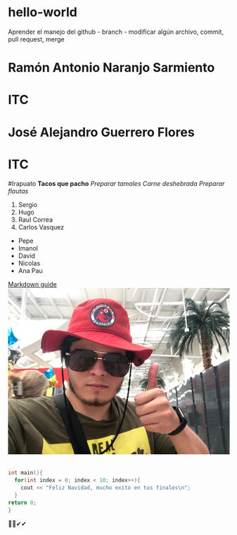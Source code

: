 # hello-world
Aprender el manejo del github - branch - modificar algún archivo, commit, pull request, merge
# Ramón Antonio Naranjo Sarmiento
# ITC

# José Alejandro Guerrero Flores
# ITC

#Irapuato
**Tacos que pacho**
*Preparar tamales*
*Carne deshebrada*
*Preparar flautas*

1. Sergio
2. Hugo
3. Raul Correa
4. Carlos Vasquez

- Pepe
- Imanol
- David
- Nicolas
- Ana Pau


[Markdown guide](https://www.markdownguide.org/cheat-sheet/)
![alt text](imagen.png)

```c++

int main(){
  for(int index = 0; index < 10; index++){
    cout << "Feliz Navidad, mucho exito en tus finales\n";
  }
return 0;
}

```

🎁👀✔✔
